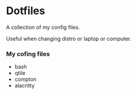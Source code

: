 # Dotfiles
A collection of my config files.

Useful when changing distro or laptop or computer.

### My cofing files
- bash
- qtile
- compton
- alacritty
